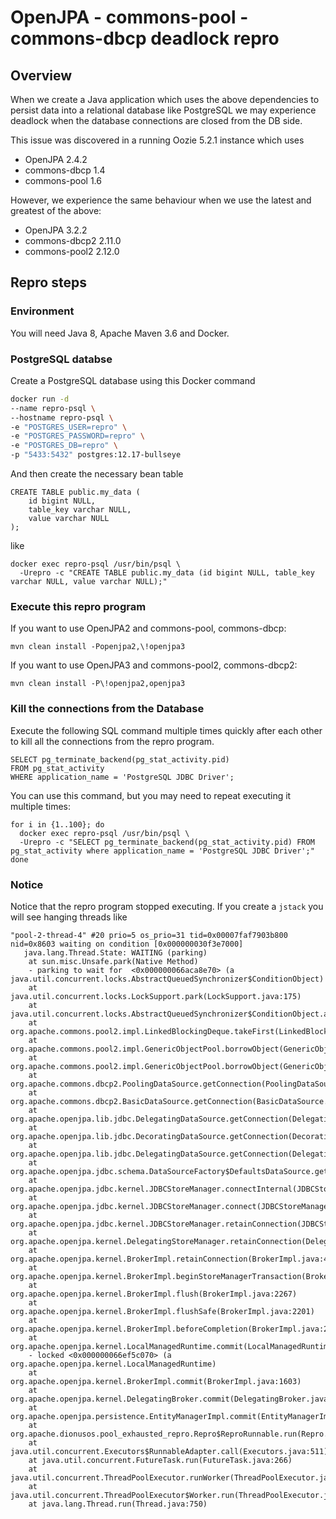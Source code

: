 # OpenJPA - commons-pool - commons-dbcp deadlock repro

## Overview

When we create a Java application which uses the above dependencies to persist data
into a relational database like PostgreSQL
we may experience deadlock when the database connections are closed from the DB side.

This issue was discovered in a running Oozie 5.2.1 instance which uses
* OpenJPA 2.4.2
* commons-dbcp 1.4
* commons-pool 1.6

However, we experience the same behaviour when we use the latest and greatest of the above:
* OpenJPA 3.2.2
* commons-dbcp2 2.11.0
* commons-pool2 2.12.0


## Repro steps

### Environment

You will need Java 8, Apache Maven 3.6 and Docker.

### PostgreSQL databse

Create a PostgreSQL database using this Docker command

```bash
docker run -d
--name repro-psql \
--hostname repro-psql \
-e "POSTGRES_USER=repro" \
-e "POSTGRES_PASSWORD=repro" \
-e "POSTGRES_DB=repro" \
-p "5433:5432" postgres:12.17-bullseye
```

And then create the necessary bean table

```roomsql
CREATE TABLE public.my_data (
	id bigint NULL,
	table_key varchar NULL,
	value varchar NULL
);
```
like
```shell
docker exec repro-psql /usr/bin/psql \
  -Urepro -c "CREATE TABLE public.my_data (id bigint NULL, table_key varchar NULL, value varchar NULL);"
```

### Execute this repro program

If you want to use OpenJPA2 and commons-pool, commons-dbcp:
```shell
mvn clean install -Popenjpa2,\!openjpa3
```

If you want to use OpenJPA3 and commons-pool2, commons-dbcp2:
```shell
mvn clean install -P\!openjpa2,openjpa3
```

### Kill the connections from the Database

Execute the following SQL command multiple times quickly after each other
to kill all the connections from the repro program.

```roomsql
SELECT pg_terminate_backend(pg_stat_activity.pid)
FROM pg_stat_activity
WHERE application_name = 'PostgreSQL JDBC Driver';
```

You can use this command, but you may need to repeat executing it multiple times:
```shell
for i in {1..100}; do
  docker exec repro-psql /usr/bin/psql \
  -Urepro -c "SELECT pg_terminate_backend(pg_stat_activity.pid) FROM pg_stat_activity where application_name = 'PostgreSQL JDBC Driver';"
done
```

### Notice

Notice that the repro program stopped executing.
If you create a `jstack` you will see hanging threads like

~~~stacktrace
"pool-2-thread-4" #20 prio=5 os_prio=31 tid=0x00007faf7903b800 nid=0x8603 waiting on condition [0x000000030f3e7000]
   java.lang.Thread.State: WAITING (parking)
	at sun.misc.Unsafe.park(Native Method)
	- parking to wait for  <0x000000066aca8e70> (a java.util.concurrent.locks.AbstractQueuedSynchronizer$ConditionObject)
	at java.util.concurrent.locks.LockSupport.park(LockSupport.java:175)
	at java.util.concurrent.locks.AbstractQueuedSynchronizer$ConditionObject.await(AbstractQueuedSynchronizer.java:2039)
	at org.apache.commons.pool2.impl.LinkedBlockingDeque.takeFirst(LinkedBlockingDeque.java:1324)
	at org.apache.commons.pool2.impl.GenericObjectPool.borrowObject(GenericObjectPool.java:313)
	at org.apache.commons.pool2.impl.GenericObjectPool.borrowObject(GenericObjectPool.java:233)
	at org.apache.commons.dbcp2.PoolingDataSource.getConnection(PoolingDataSource.java:139)
	at org.apache.commons.dbcp2.BasicDataSource.getConnection(BasicDataSource.java:711)
	at org.apache.openjpa.lib.jdbc.DelegatingDataSource.getConnection(DelegatingDataSource.java:136)
	at org.apache.openjpa.lib.jdbc.DecoratingDataSource.getConnection(DecoratingDataSource.java:94)
	at org.apache.openjpa.lib.jdbc.DelegatingDataSource.getConnection(DelegatingDataSource.java:127)
	at org.apache.openjpa.jdbc.schema.DataSourceFactory$DefaultsDataSource.getConnection(DataSourceFactory.java:321)
	at org.apache.openjpa.jdbc.kernel.JDBCStoreManager.connectInternal(JDBCStoreManager.java:1021)
	at org.apache.openjpa.jdbc.kernel.JDBCStoreManager.connect(JDBCStoreManager.java:1006)
	at org.apache.openjpa.jdbc.kernel.JDBCStoreManager.retainConnection(JDBCStoreManager.java:239)
	at org.apache.openjpa.kernel.DelegatingStoreManager.retainConnection(DelegatingStoreManager.java:187)
	at org.apache.openjpa.kernel.BrokerImpl.retainConnection(BrokerImpl.java:4179)
	at org.apache.openjpa.kernel.BrokerImpl.beginStoreManagerTransaction(BrokerImpl.java:1518)
	at org.apache.openjpa.kernel.BrokerImpl.flush(BrokerImpl.java:2267)
	at org.apache.openjpa.kernel.BrokerImpl.flushSafe(BrokerImpl.java:2201)
	at org.apache.openjpa.kernel.BrokerImpl.beforeCompletion(BrokerImpl.java:2118)
	at org.apache.openjpa.kernel.LocalManagedRuntime.commit(LocalManagedRuntime.java:84)
	- locked <0x000000066ef5c070> (a org.apache.openjpa.kernel.LocalManagedRuntime)
	at org.apache.openjpa.kernel.BrokerImpl.commit(BrokerImpl.java:1603)
	at org.apache.openjpa.kernel.DelegatingBroker.commit(DelegatingBroker.java:1035)
	at org.apache.openjpa.persistence.EntityManagerImpl.commit(EntityManagerImpl.java:690)
	at org.apache.dionusos.pool_exhausted_repro.Repro$ReproRunnable.run(Repro.java:56)
	at java.util.concurrent.Executors$RunnableAdapter.call(Executors.java:511)
	at java.util.concurrent.FutureTask.run(FutureTask.java:266)
	at java.util.concurrent.ThreadPoolExecutor.runWorker(ThreadPoolExecutor.java:1149)
	at java.util.concurrent.ThreadPoolExecutor$Worker.run(ThreadPoolExecutor.java:624)
	at java.lang.Thread.run(Thread.java:750)
~~~
